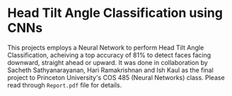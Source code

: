 # Head Tilt Angle Classification using CNNs
This projects employs a Neural Network to perform Head Tilt Angle Classification, acheiving a top accuracy of 81% to detect
faces facing downward, straight ahead or upward. It was done in collaboration by Sacheth Sathyanarayanan, Hari Ramakrishnan 
and Ish Kaul as the final project to Princeton University's COS 485 (Neural Networks) class. Please read through `Report.pdf`
file for details.
